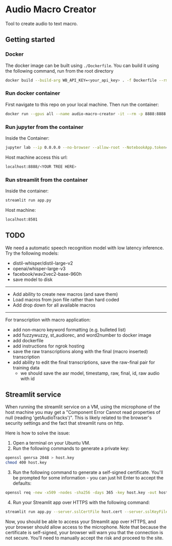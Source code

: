 # Audio Macro Creator

Tool to create audio to text macro. 

## Getting started

### Docker

The docker image can be built using `./Dockerfile`. You can build it using the following command, run from the root directory

```bash
docker build --build-arg WB_API_KEY=<your_api_key> . -f Dockerfile --rm -t llm-finetuning:latest
```

### Run docker container

First navigate to this repo on your local machine. Then run the container:

```bash
docker run --gpus all --name audio-macro-creator -it --rm -p 8888:8888 -p 8501:8501 -p 8000:8000 --entrypoint /bin/bash -w /audio-macro-creator -v $(pwd):/audio-macro-creator llm-finetuning:latest
```

### Run jupyter from the container
Inside the Container:
```bash
jupyter lab --ip 0.0.0.0 --no-browser --allow-root --NotebookApp.token=''
```

Host machine access this url:
```bash
localhost:8888/<YOUR TREE HERE>
```

### Run streamlit from the container
Inside the container:
```bash
streamlit run app.py
```

Host machine:
```bash
localhost:8501
```

## TODO

We need a automatic speech recognition model with low latency inference. Try the following models:
- distil-whisper/distil-large-v2
- openai/whisper-large-v3
- facebook/wav2vec2-base-960h
- save model to disk 
----------------------------------------------------------------
- Add ability to create new macros (and save them)
- Load macros from json file rather than hard coded
- Add drop down for all available macros
----------------------------------------------------------------
For transcription with macro application: 
- add non-macro keyword formatting (e.g. bulleted list)
- add fuzzywuzzy, st_audiorec, and word2number to docker image
- add dockerfile
- add instructions for ngrok hosting
- save the raw transcriptions along with the final (macro inserted) transcription
- add ability to edit the final transcriptions, save the raw-final pair for training data
    - we should save the asr model, timestamp, raw, final, id, raw audio with id

## Streamlit service

When running the streamlit service on a VM, using the microphone of the host machine you may get a "Component Error
Cannot read properties of null (reading 'getAudioTracks')". This is likely related to the browser's security settings and the fact that streamlit runs on http.

Here is how to solve the issue:

1. Open a terminal on your Ubuntu VM.
2. Run the following commands to generate a private key:
```bash
openssl genrsa 2048 > host.key
chmod 400 host.key
```
3. Run the following command to generate a self-signed certificate. You'll be prompted for some information - you can just hit Enter to accept the defaults:
```bash
openssl req -new -x509 -nodes -sha256 -days 365 -key host.key -out host.cert
```
4. Run your Streamlit app over HTTPS with the following command:
```bash
streamlit run app.py --server.sslCertFile host.cert --server.sslKeyFile=host.key
```
Now, you should be able to access your Streamlit app over HTTPS, and your browser should allow access to the microphone. Note that because the certificate is self-signed, your browser will warn you that the connection is not secure. You'll need to manually accept the risk and proceed to the site.